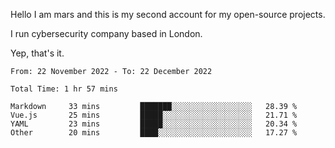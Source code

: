 Hello
I am mars and this is my second account for my open-source projects.

I run cybersecurity company based in London.

Yep, that's it.

<!--START_SECTION:waka-->

```text
From: 22 November 2022 - To: 22 December 2022

Total Time: 1 hr 57 mins

Markdown     33 mins         ███████░░░░░░░░░░░░░░░░░░   28.39 %
Vue.js       25 mins         █████░░░░░░░░░░░░░░░░░░░░   21.71 %
YAML         23 mins         █████░░░░░░░░░░░░░░░░░░░░   20.34 %
Other        20 mins         ████░░░░░░░░░░░░░░░░░░░░░   17.27 %
```

<!--END_SECTION:waka-->
